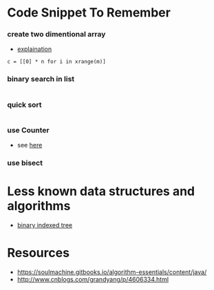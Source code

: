 # Code Snippet To Remember

### create two dimentional array
* [explaination](https://snakify.org/lessons/two_dimensional_lists_arrays/)
```
c = [[0] * n for i in xrange(m)]
```

### binary search in list
```
```

### quick sort
```
```

### use Counter
* see [here](https://docs.python.org/2/library/collections.html#collections.Counter)

### use bisect

# Less known data structures and algorithms
* [binary indexed tree](https://cs.stackexchange.com/questions/10538/bit-what-is-the-intuition-behind-a-binary-indexed-tree-and-how-was-it-thought-a)

# Resources
* https://soulmachine.gitbooks.io/algorithm-essentials/content/java/
* http://www.cnblogs.com/grandyang/p/4606334.html
